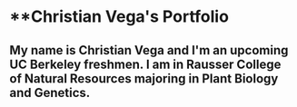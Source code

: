 # **Christian Vega's Portfolio
## My name is Christian Vega and I'm an upcoming UC Berkeley freshmen. I am in Rausser College of Natural Resources majoring in Plant Biology and Genetics. 
